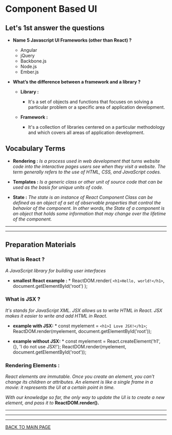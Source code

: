 # **Component Based UI**

## **Let's 1st answer the questions**

* **Name 5 Javascript UI Frameworks (other than React) ?**
  * Angular
  * jQuery
  * Backbone.js
  * Node.js
  * Ember.js

*  **What’s the difference between a framework and a library ?**
   * **Library :**
     * It's a set of objects and functions that focuses on solving a particular problem or a specific area of application development.

   * **Framework :**
     * It's a collection of libraries centered on a particular methodology and which covers all areas of application development.



## **Vocabulary Terms**

* **Rendering :**
*Is a process used in web development that turns website code into the interactive pages users see when they visit a website. The term generally refers to the use of HTML, CSS, and JavaScript codes.*

* **Templates :**
*Is a generic class or other unit of source code that can be used as the basis for unique units of code.*

* **State :**
*The state is an instance of React Component Class can be defined as an object of a set of observable properties that control the behavior of the component. In other words, the State of a component is an object that holds some information that may change over the lifetime of the component.*

***
***


## **Preparation Materials**

### **What is React ?**
*A JavaScript library for building user interfaces*


* **smallest React example :**
        * ReactDOM.render(
         `<h1>Hello, world!</h1>`,
         document.getElementById('root')
         );
        
        
        
        
### **What is JSX ?**
*It's stands for JavaScript XML. JSX allows us to write HTML in React. JSX makes it easier to write and add HTML in React.*


* **example with JSX:**
        * const myelement = `<h1>I Love JSX!</h1>`;
          ReactDOM.render(myelement, document.getElementById('root'));
        
        
        
        
* **example without JSX:**
        * const myelement = React.createElement('h1', {}, 'I do not use JSX!');
          ReactDOM.render(myelement, document.getElementById('root'));
        
        
        
### **Rendering Elements :**

*React elements are immutable. Once you create an element, you can’t change its children or attributes. An element is like a single frame in a movie: it represents the UI at a certain point in time.*

*With our knowledge so far, the only way to update the UI is to create a new element, and pass it to*
 **ReactDOM.render().**
 
 
***
***
***
[BACK TO MAIN PAGE](https://github.com/farahalwahaibi/Reading-Notes/blob/main/README.md)
